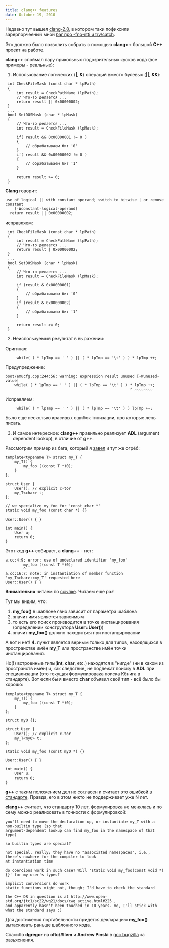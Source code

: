 ```yaml
---
title: clang++ features
date: October 19, 2010
---
```


Недавно тут вышел [clang-2.8](http://llvm.org/releases/2.8/docs/ReleaseNotes.html),
в котором таки пофиксили зарерпорчееный мной
[баг про -fno-rtti и try/catch](http://llvm.org/bugs/show_bug.cgi?id=6974).

Это должно было позволить собрать с помощью **clang++** большой **C++** проект на работе.

**clang++** споймал пару прикольных подозрительных кусков кода (все примеры - реальные):

1. Использование логических (**|**, **&**) операций вместо булевых (**||**, **&&**):


~~~~ { .cpp }
 int CheckFileMask (const char * lpPath)
 {
     int result = CheckPathName (lpPath);
     // Что-то делается ...
     return result || 0x00000002;
 }
 ...
 bool SetDOSMask (char * lpMask)
 {
     // Что-то делается ...
     int result = CheckFileMask (lpMask);

     if( result && 0x00000001 != 0 )
     {
         // обрабатываем бит '0'
     }
     if( result && 0x00000002 != 0 )
     {
         // обрабатываем бит '1'
     }

     return result >= 0;
 }
~~~~

**Clang** говорит:

    use of logical || with constant operand; switch to bitwise | or remove constant
        [-Wconstant-logical-operand]
      return result || 0x00000002;

исправляем:

~~~~ { .cpp }
 int CheckFileMask (const char * lpPath)
 {
     int result = CheckPathName (lpPath);
     // Что-то делается ...
     return result | 0x00000002;
 }
 ...
 bool SetDOSMask (char * lpMask)
 {
     // Что-то делается ...
     int result = CheckFileMask (lpMask);

     if (result & 0x00000001)
     {
         // обрабатываем бит '0'
     }
     if (result & 0x00000002)
     {
         // обрабатываем бит '1'
     }

     return result >= 0;
 }
~~~~

2. Неиспользуемый результат в выражении:

Оригинал:

~~~~ { .cpp }
     while( ( * lpTmp == ' ' ) || ( * lpTmp == '\t' ) ) * lpTmp ++;
~~~~

Предупреджение:

    boot/emucfg.cpp:244:56: warning: expression result unused [-Wunused-value]
        while( ( * lpTmp == ' ' ) || ( * lpTmp == '\t' ) ) * lpTmp ++;
                                                           ^ ~~~~~~~~
Исправляем:

~~~~ { .cpp }
     while( ( * lpTmp == ' ' ) || ( * lpTmp == '\t' ) ) lpTmp ++;
~~~~

Было еще несколько красивых ошибок типизации, про которые лень писать.

3. И самое интересное: **clang++** правильно реализует **ADL** (argument dependent lookup),
   в отличие от **g++**.

Рассмотрим пример из бага, который я [завел](http://gcc.gnu.org/bugzilla/show_bug.cgi?id=46075)
и тут же огрёб:

~~~~ { .cpp }
template<typename T> struct my_T {
    my_T() {
        my_foo ((const T *)0);
    }
};

struct User {
    User(); // explicit c-tor
    my_T<char> t;
};

// we specialize my_foo for 'const char *'
static void my_foo (const char *) {}

User::User() { }

int main() {
    User u;
    return 0;
}

~~~~

Этот код **g++** собирает, а **clang++** - нет:

    a.cc:4:9: error: use of undeclared identifier 'my_foo'
            my_foo ((const T *)0);
            ^
    a.cc:16:7: note: in instantiation of member function 'my_T<char>::my_T' requested here
    User::User() { }

**Внимательно** читаем по [ссылке](http://blog.llvm.org/2009/12/dreaded-two-phase-name-lookup.html).
Читаем еще раз!

Тут мы видим, что:

1. **my_foo()** в шаблоне явно зависит от параметра шаблона
2. значит имя является зависимым
3. то есть его поиск производится в точке инстанцирования (определении конструктора **User::User()**)
4. значит **my_foo()** должно находиться при инстанцировании

А вот и нет! **4.** пункт является верным только для типов, находящихся в пространстве имён **my_T** или пространстве
имён точки инстанцирования.

Но(**!**) встроенные типы(**int**, **char**, etc.) находятся в "нигде" (ни в каком из пространств имён)
и, как следствие, не подлежат поиску в **ADL** при специализации (это текущая формулировака поиска Кёнига
в стандарте). Вот если бы я вместо **char** объявил свой тип - всё было бы хорошо:

~~~~ { .cpp }
template<typename T> struct my_T {
    my_T() {
        my_foo ((const T *)0);
    }
};

struct myO {};

struct User {
    User(); // explicit c-tor
    my_T<myO> t;
};

static void my_foo (const myO *) {}

User::User() { }

int main() {
    User u;
    return 0;
}
~~~~

**g++** с таким положением дел не согласен и считает это
[ошибкой в стандарте](http://www.open-std.org/JTC1/SC22/WG21/docs/cwg_active.html#225).
Правда, его в этом никто не поддерживает уже N лет.

**clang++** считает, что стандарту 10 лет, формулировка не менялась и по сему можно реализовать
в точности с формулировкой:

    you'll need to move the declaration up, or instantiate my_T with a non-builtin type (so that 
    argument-dependent lookup can find my_foo in the namespace of that type)

    so builtin types are special?

    not special, really; they have no "associated namespaces", i.e., there's nowhere for the compiler to look 
    at instantiation time

    do coercions work in such case? Will 'static void my_foo(const void *) {}' for my user's types?

    implicit conversions do work
    static functions might not, though; I'd have to check the standard

    the C++ DR in question is at http://www.open-std.org/jtc1/sc22/wg21/docs/cwg_active.html#225 ,
    and apparently hasn't been touched in 10 years. me, I'll stick with what the standard says :)

Для достижения портабельности придется декларацию **my_foo()** вытаскивать раньше шаблонного кода.

Спасибо **dgregor** на **oftc/#llvm** и **Andrew Pinski** в
[gcc bugzilla](http://gcc.gnu.org/bugzilla/show_bug.cgi?id=46075) за разьяснения.
